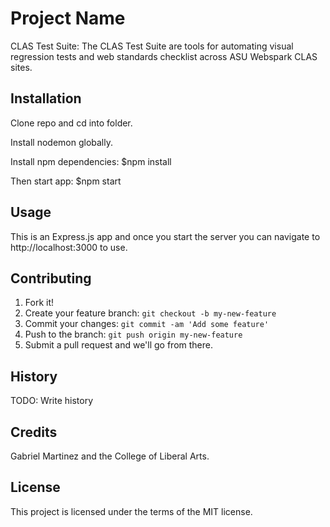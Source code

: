 # Project Name

CLAS Test Suite: The CLAS Test Suite are tools for automating visual regression tests and web standards checklist across ASU Webspark CLAS sites.

## Installation

Clone repo and cd into folder.

Install nodemon globally.

Install npm dependencies:
$npm install

Then start app:
$npm start

## Usage

This is an Express.js app and once you start the server you can navigate to http://localhost:3000 to use.

## Contributing

1. Fork it!
2. Create your feature branch: `git checkout -b my-new-feature`
3. Commit your changes: `git commit -am 'Add some feature'`
4. Push to the branch: `git push origin my-new-feature`
5. Submit a pull request and we'll go from there.

## History

TODO: Write history

## Credits

Gabriel Martinez and the College of Liberal Arts.

## License

This project is licensed under the terms of the MIT license.
